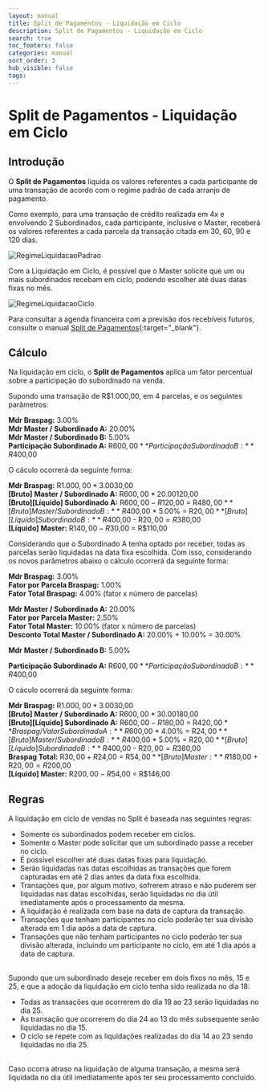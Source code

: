 ```yaml
---
layout: manual
title: Split de Pagamentos - Liquidação em Ciclo
description: Split de Pagamentos - Liquidação em Ciclo
search: true
toc_footers: false
categories: manual
sort_order: 3
hub_visible: false
tags:
---
```


# Split de Pagamentos - Liquidação em Ciclo

## Introdução

O **Split de Pagamentos** liquida os valores referentes a cada participante de uma transação de acordo com o regime padrão de cada arranjo de pagamento.

Como exemplo, para uma transação de crédito realizada em 4x e envolvendo 2 Subordinados, cada participante, inclusive o Master, receberá os valores referentes a cada parcela da transação citada em 30, 60, 90 e 120 dias.

![RegimeLiquidacaoPadrao](https://braspag.github.io/images/braspag/split/regime-pagamento-padrao.png)

Com a Liquidação em Ciclo, é possível que o Master solicite que um ou mais subordinados recebam em ciclo, podendo escolher até duas datas fixas no mês.

![RegimeLiquidacaoCiclo](https://braspag.github.io/images/braspag/split/regime-pagamento-ciclo.png)

Para consultar a agenda financeira com a previsão dos recebíveis futuros, consulte o manual [Split de Pagamentos](https://braspag.github.io//manual/split-pagamentos-braspag#agenda-financeira){:target="_blank"}.

## Cálculo

Na liquidação em ciclo, o **Split de Pagamentos** aplica um fator percentual sobre a participação do subordinado na venda.

Supondo uma transação de R$1.000,00, em 4 parcelas, e os seguintes parâmetros:

**Mdr Braspag:** 3.00%  
**Mdr Master / Subordinado A:** 20.00%  
**Mdr Master / Subordinado B:** 5.00%  
**Participação Subordinado A:** R$600,00  
**Participação Subordinado B:** R$400,00  

O cáculo ocorrerá da seguinte forma:

**Mdr Braspag:** R$1.000,00 * 3.00% = R$30,00  
**[Bruto] Master / Subordinado A:** R$600,00 * 20.00% = R$120,00  
**[Bruto][Líquido] Subordinado A:** R$600,00 - R$120,00 = R$480,00  
**[Bruto] Master / Subordinado B:** R$400,00 * 5.00% = R$20,00  
**[Bruto][Líquido] Subordinado B:** R$400,00 - R$20,00 = R$380,00  
**[Líquido] Master:** R$140,00 - R$30,00 = R$110,00  

Considerando que o Subordinado A tenha optado por receber, todas as parcelas serão liquidadas na data fixa escolhida. Com isso, considerando os novos parâmetros abaixo o cálculo ocorrerá da seguinte forma:

**Mdr Braspag:** 3.00%  
**Fator por Parcela Braspag:** 1.00%  
**Fator Total Braspag:** 4.00% (fator x número de parcelas)  
  
**Mdr Master / Subordinado A:** 20.00%  
**Fator por Parcela Master:** 2.50%  
**Fator Total Master:** 10.00% (fator x número de parcelas)  
**Desconto Total Master / Subordinado A:** 20.00% + 10.00% = 30.00%  
  
**Mdr Master / Subordinado B:** 5.00%  
  
**Participação Subordinado A:** R$600,00  
**Participação Subordinado B:** R$400,00  

O cáculo ocorrerá da seguinte forma:
  
**Mdr Braspag:** R$1.000,00 * 3.00% = R$30,00  
**[Bruto] Master / Subordinado A:** R$600,00 * 30.00% = R$180,00  
**[Bruto][Líquido] Subordinado A:** R$600,00 - R$180,00 = R$420,00   
**Braspag / Valor Subordinado A:** R$600,00 * 4.00% = R$24,00  
**[Bruto] Master / Subordinado B:** R$400,00 * 5.00% = R$20,00  
**[Bruto][Líquido] Subordinado B:** R$400,00 - R$20,00 = R$380,00  
**Braspag Total:** R$30,00 + R$24,00 = R$54,00  
**[Bruto] Master:** R$180,00 + R$20,00 = R$200,00  
**[Líquido] Master:** R$200,00 - R$54,00 = R$146,00  

## Regras

A liquidação em ciclo de vendas no Split é baseada nas seguintes regras:

* Somente os subordinados podem receber em ciclos.
* Somente o Master pode solicitar que um subordinado passe a receber no ciclo.
* É possível escolher até duas datas fixas para liquidação.
* Serão liquidadas nas datas escolhidas as transações que forem capturadas em até 2 dias antes da data fixa escolhida.
* Transações que, por algum motivo, sofrerem atraso e não puderem ser liquidadas nas datas escolhidas, serão liquidadas no dia útil imediatamente após o processamento da mesma.
* A liquidação é realizada com base na data de captura da transação.
* Transações que tenham participantes no ciclo poderão ter sua divisão alterada em 1 dia após a data de captura.
* Transações que não tenham participantes no ciclo poderão ter sua divisão alterada, incluindo um participante no ciclo, em até 1 dia após a data de captura.  

<br>
Supondo que um subordinado deseje receber em dois fixos no mês, 15 e 25, e que a adoção da liquidação em ciclo tenha sido realizada no dia 18:

* Todas as transações que ocorrerem do dia 19 ao 23 serão liquidadas no dia 25.  
* As transação que ocorrerem do dia 24 ao 13 do mês subsequente serão liquidadas no dia 15.   
* O ciclo se repete com as liquidações realizadas do dia 14 ao 23 sendo liquidadas no dia 25.  

<br>
Caso ocorra atraso na liquidação de alguma transação, a mesma será liquidada no dia útil imediatamente após ter seu processamento concluído.
